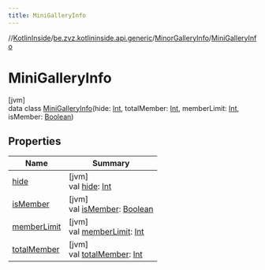 ```yaml
---
title: MiniGalleryInfo
---
```

//[KotlinInside](../../../../index.html)/[be.zvz.kotlininside.api.generic](../../index.html)/[MinorGalleryInfo](../index.html)/[MiniGalleryInfo](index.html)



# MiniGalleryInfo



[jvm]\
data class [MiniGalleryInfo](index.html)(hide: [Int](https://kotlinlang.org/api/latest/jvm/stdlib/kotlin/-int/index.html), totalMember: [Int](https://kotlinlang.org/api/latest/jvm/stdlib/kotlin/-int/index.html), memberLimit: [Int](https://kotlinlang.org/api/latest/jvm/stdlib/kotlin/-int/index.html), isMember: [Boolean](https://kotlinlang.org/api/latest/jvm/stdlib/kotlin/-boolean/index.html))



## Properties


| Name | Summary |
|---|---|
| [hide](hide.html) | [jvm]<br>val [hide](hide.html): [Int](https://kotlinlang.org/api/latest/jvm/stdlib/kotlin/-int/index.html) |
| [isMember](is-member.html) | [jvm]<br>val [isMember](is-member.html): [Boolean](https://kotlinlang.org/api/latest/jvm/stdlib/kotlin/-boolean/index.html) |
| [memberLimit](member-limit.html) | [jvm]<br>val [memberLimit](member-limit.html): [Int](https://kotlinlang.org/api/latest/jvm/stdlib/kotlin/-int/index.html) |
| [totalMember](total-member.html) | [jvm]<br>val [totalMember](total-member.html): [Int](https://kotlinlang.org/api/latest/jvm/stdlib/kotlin/-int/index.html) |

